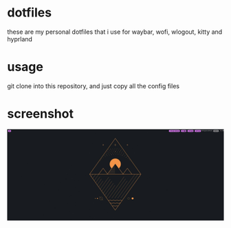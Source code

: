 # dotfiles
these are my personal dotfiles that i use for waybar, wofi, wlogout, kitty and hyprland

# usage

git clone into this repository, and just copy all the config files

# screenshot

![alt text](https://github.com/trolljoe/dotfiles/blob/main/desktop.png?raw=true)
